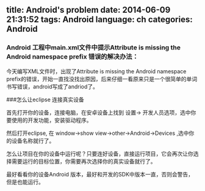 title: Android's problem
date: 2014-06-09 21:31:52
tags: Android
language: ch
categories: Android
---
<!--more-->
### Android 工程中main.xml文件中提示Attribute is missing the Android namespace prefix 错误的解决办法：
 
 今天编写XML文件时，出现了Attribute is missing the Android namespace prefix的错误，开始一直找没找出原因，后来仔细一看原来只是一个很简单的单词书写错误，android写成了andriod了。
 
 
 ###怎么让eclipse 连接真实设备
 
 首先打开你的设备，连接电脑，在安卓设备上找到 设置-> 开发人员选项，选中你要使用的开发功能，安装驱动程序。
 
 然后打开eclipse, 在 window->show view->other->Android->Devices ,选中你的设备名称就行了。
 
 怎么让项目在你的设备中运行呢？只要连好设备，直接运行项目，它会再次让你选择需要运行的目标位置，你需要再次选择你的真实设备就行了。
 
 最好看看你的设备Android 版本，最好和开发的SDK中版本一直，否则会警告，但是也能运行。